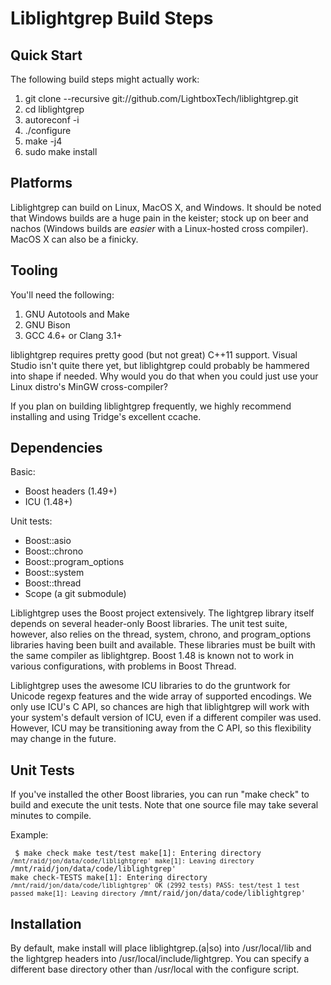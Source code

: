 Liblightgrep Build Steps
========================

Quick Start
-----------
The following build steps might actually work:

1. git clone --recursive git://github.com/LightboxTech/liblightgrep.git
2. cd liblightgrep
3. autoreconf -i
4. ./configure
5. make -j4
6. sudo make install


Platforms
---------
Liblightgrep can build on Linux, MacOS X, and Windows. It should be noted that Windows builds are a huge pain in the keister; stock up on beer and nachos (Windows builds are _easier_ with a Linux-hosted cross compiler). MacOS X can also be a finicky.


Tooling
-------
You'll need the following:

1. GNU Autotools and Make
2. GNU Bison
3. GCC 4.6+ or Clang 3.1+

liblightgrep requires pretty good (but not great) C++11 support. Visual Studio isn't quite there yet, but liblightgrep could probably be hammered into shape if needed. Why would you do that when you could just use your Linux distro's MinGW cross-compiler?

If you plan on building liblightgrep frequently, we highly recommend installing and using Tridge's excellent ccache.


Dependencies
------------
Basic:
 - Boost headers (1.49+)
 - ICU (1.48+)

Unit tests:
 - Boost::asio
 - Boost::chrono
 - Boost::program_options
 - Boost::system
 - Boost::thread
 - Scope (a git submodule)

Liblightgrep uses the Boost project extensively. The lightgrep library itself depends on several header-only Boost libraries. The unit test suite, however, also relies on the thread, system, chrono, and program_options libraries having been built and available. These libraries must be built with the same compiler as liblightgrep. Boost 1.48 is known not to work in various configurations, with problems in Boost Thread.

Liblightgrep uses the awesome ICU libraries to do the gruntwork for Unicode regexp features and the wide array of supported encodings. We only use ICU's C API, so chances are high that liblightgrep will work with your system's default version of ICU, even if a different compiler was used. However, ICU may be transitioning away from the C API, so this flexibility may change in the future.


Unit Tests
----------
If you've installed the other Boost libraries, you can run "make check" to build and execute the unit tests. Note that one source file may take several minutes to compile.

Example:

<code><pre>
$ make check
make  test/test
make[1]: Entering directory `/mnt/raid/jon/data/code/liblightgrep'
make[1]: Leaving directory `/mnt/raid/jon/data/code/liblightgrep'
make  check-TESTS
make[1]: Entering directory `/mnt/raid/jon/data/code/liblightgrep'
OK (2992 tests)
PASS: test/test
1 test passed
make[1]: Leaving directory `/mnt/raid/jon/data/code/liblightgrep'
</pre></code>

Installation
------------
By default, make install will place liblightgrep.(a|so) into /usr/local/lib and the lightgrep headers into /usr/local/include/lightgrep. You can specify a different base directory other than /usr/local with the configure script.
